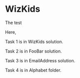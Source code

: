 # WizKids
The test

Here, 

Task 1 is in WizKids solution.

Task 2 is in FooBar solution.

Task 3 is in EmailAddress solution.

Task 4 is in Alphabet folder.
